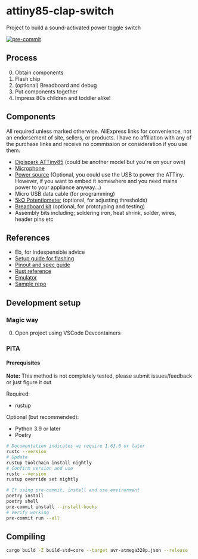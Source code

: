 # attiny85-clap-switch

Project to build a sound-activated power toggle switch

[![pre-commit](https://img.shields.io/badge/pre--commit-enabled-brightgreen?logo=pre-commit&logoColor=white)](https://github.com/pre-commit/pre-commit)

## Process

0. Obtain components
0. Flash chip
0. (optional) Breadboard and debug
0. Put components together
0. Impress 80s children and toddler alike!

## Components

All required unless marked otherwise. AliExpress links for convenience, not an endorsement of site, sellers, or products.
I have no affiliation with any of the purchase links and receive no commission or consideration if you use them.

- [Digispark ATTiny85](https://www.aliexpress.com/item/32724114567.html) (could be another model but you're on your own)
- [Microphone](https://www.aliexpress.com/item/32639718325.html)
- [Power source](https://www.aliexpress.com/item/32845177402.html)
  (Optional, you could use the USB to power the ATTiny.
  However, if you want to embed it somewhere and you need mains power to your appliance anyway...)
- Micro USB data cable (for programming)
- [5kΩ Potentiometer](https://www.aliexpress.com/item/32783863247.html) (optional, for adjusting thresholds)
- [Breadboard kit](https://www.aliexpress.com/item/4000689310993.html) (optional, for prototyping and testing)
- Assembly bits including; soldering iron, heat shrink, solder, wires, header pins etc

## References

- Eb, for indespensible advice
- [Setup guide for flashing](https://www.best-microcontroller-projects.com/digispark-attiny85-arduino-install.html)
- [Pinout and spec guide](https://www.etechnophiles.com/attiny85-pinout-specs-guide/)
- [Rust reference](https://book.avr-rust.com/)
- [Emulator](https://wokwi.com/)
- [Sample repo](https://github.com/q231950/avr-attiny85-rust)

## Development setup

### Magic way

0. Open project using VSCode Devcontainers

### PITA

#### Prerequisites

**Note:** This method is not completely tested, please submit issues/feedback or just figure it out

Required:

- rustup

Optional (but recommended):

- Python 3.9 or later
- Poetry

```Bash
# Documentation indicates we require 1.63.0 or later
rustc --version
# Update
rustup toolchain install nightly
# Confirm version and use
rustc --version
rustup override set nightly

# If using pre-commit, install and use environment
poetry install
poetry shell
pre-commit install --install-hooks
# Verify working
pre-commit run --all
```

## Compiling

```Bash
cargo build -Z build-std=core --target avr-atmega328p.json --release
```

